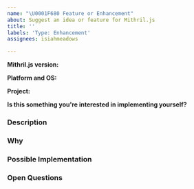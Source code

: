 ```yaml
---
name: "\U0001F680 Feature or Enhancement"
about: Suggest an idea or feature for Mithril.js
title: ''
labels: 'Type: Enhancement'
assignees: isiahmeadows

---
```


<!-- Provide a general summary of your suggestion in the "Title" above -->
<!--
Optional: Provide the exact version of Mithril.js you're experiencing issues with.
This could matter, even if it's really old like version 0.1.0. Do note that bugs
in older versions are commonly fixed in newer versions and that newer versions
are much more actively maintained than older versions, so it's unlikely we'll
add new features to older versions like 0.1.x.
-->
**Mithril.js version:**

<!--
Optional: Provide the name and version of both the platform (Chrome, Node, etc.)
and operating system you're running Mithril.js on. If it's multiple, feel free to
list multiple. This could matter, even if it's super ancient like IE 6 on
Windows XP.
-->
**Platform and OS:**

<!--
Optional: Provide a link to your project, if it happens to be open source or if
you created a repo somewhere that we can look into further. If it's multiple
projects, feel free to list them all.
-->
**Project:**

<!-- Required -->
**Is this something you're interested in implementing yourself?**

### Description
<!--
What exactly are you suggesting? Is it a particular missing feature? An odd
design choice you think could be improved? This doesn't need to be a concrete,
fully-fledged proposal, but it does need to be clear - it's hard to act on
suggestions that are too vague or generic.
-->

### Why
<!--
Why is this important to you? How would you use it? We need to know what
problems it would solve in the real world and what benefits it would bring, for
both you and other potential users, so we know how we should prioritize it and
so we can see if a better solution might exist.
-->

### Possible Implementation
<!--
Optional: How might this be implemented? This is optional, but it helps us put
the size and cost of the feature into perspective. Simpler features to implement
can often be justified by just being helpful, but big, complex features could
require a massive benefit to pay for their size, scale, and complexity.

(This is why the discussion on a context API similar to React's got so
contentious - it's right on that line where it could go either way on the
cost/benefit ratio for us.)
-->

### Open Questions
<!--
Optional: What things still need discussed? If there are certain details you
aren't sure about, this could help inform discussion. Open questions like these
are precisely what shaped our sync vs async redraw API to be what they are for
v2.
-->
